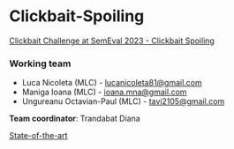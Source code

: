 # Clickbait-Spoiling #
[Clickbait Challenge at SemEval 2023 - Clickbait Spoiling](https://pan.webis.de/semeval23/pan23-web/clickbait-challenge.html)

### Working team ###
* Luca Nicoleta (MLC) - lucanicoleta81@gmail.com
* Maniga Ioana (MLC) - ioana.mna@gmail.com
* Ungureanu Octavian-Paul (MLC) - tavi2105@gmail.com

__Team coordinator__: Trandabat Diana

[State-of-the-art](https://docs.google.com/document/d/1FtX-hCu8vj5tXwKAaU7MDKjUMDrYk_XWlIpc4lOtzq0/edit?usp=sharing)
  
